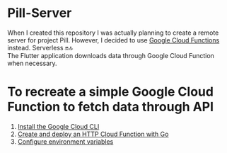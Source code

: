 # Pill-Server
When I created this repository I was actually planning to create a remote server for project Pill. However, I decided to use [Google Cloud Functions](https://cloud.google.com/functions/?utm_source=google&utm_medium=cpc&utm_campaign=japac-KR-all-en-dr-SKWS-all-lv-trial-PHR-dr-1605216&utm_content=text-ad-none-none-DEV_c-CRE_631312452884-ADGP_Hybrid+%7C+SKWS+-+BRO+%7C+Txt+~+Serverless+Computing_Cloud+Functions_cloud_main-KWID_43700076504928766-aud-970366092687:kwd-315040923803&userloc_1009871-network_g&utm_term=KW_cloud+function&gad_source=1&gclid=CjwKCAiAq4KuBhA6EiwArMAw1L8cCCOXq3lhv0C1PfVVQdle_NmtBu6QZRB4Xgti_Zbx7G9MM21pBRoCD6AQAvD_BwE&gclsrc=aw.ds&hl=en) instead. Serverless 🔛🔝 <br>
The Flutter application downloads data through Google Cloud Function when necessary.
# To recreate a simple Google Cloud Function to fetch data through API
1. [Install the Google Cloud CLI](https://cloud.google.com/sdk/docs/install-sdk)
2. [Create and deploy an HTTP Cloud Function with Go](https://cloud.google.com/functions/docs/create-deploy-http-go)
3. [Configure environment variables](https://cloud.google.com/functions/docs/configuring/env-var)
